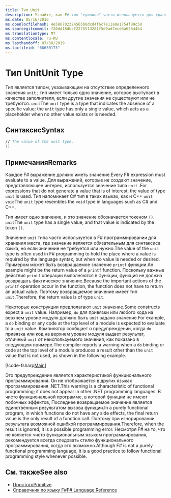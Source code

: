 ```yaml
---
title: Тип Unit
description: Узнайте, как F# тип "единица" часто используется для хранения места, где значение является обязательным для синтаксиса языка, когда значение не требуется или нужно.
ms.date: 05/16/2016
ms.openlocfilehash: 4e586702324565b8dcd4f6c7e11a0e1754f89c58
ms.sourcegitcommit: f20dd18dbcf2275513281f5d9ad7ece6a62644b4
ms.translationtype: MT
ms.contentlocale: ru-RU
ms.lasthandoff: 07/30/2019
ms.locfileid: "68630173"
---
```

# <a name="unit-type"></a><span data-ttu-id="51247-103">Тип Unit</span><span class="sxs-lookup"><span data-stu-id="51247-103">Unit Type</span></span>

<span data-ttu-id="51247-104">Тип является типом, указывающим на отсутствие определенного значения `unit` ; тип имеет только одно значение, которое выступает в качестве заполнителя, если другие значения не существуют или не требуются. `unit`</span><span class="sxs-lookup"><span data-stu-id="51247-104">The `unit` type is a type that indicates the absence of a specific value; the `unit` type has only a single value, which acts as a placeholder when no other value exists or is needed.</span></span>

## <a name="syntax"></a><span data-ttu-id="51247-105">Синтаксис</span><span class="sxs-lookup"><span data-stu-id="51247-105">Syntax</span></span>

```fsharp
// The value of the unit type.
()
```

## <a name="remarks"></a><span data-ttu-id="51247-106">Примечания</span><span class="sxs-lookup"><span data-stu-id="51247-106">Remarks</span></span>

<span data-ttu-id="51247-107">Каждое F# выражение должно иметь значение.</span><span class="sxs-lookup"><span data-stu-id="51247-107">Every F# expression must evaluate to a value.</span></span> <span data-ttu-id="51247-108">Для выражений, которые не создают значение, представляющее интерес, используется значение типа `unit` .</span><span class="sxs-lookup"><span data-stu-id="51247-108">For expressions that do not generate a value that is of interest, the value of type `unit` is used.</span></span> <span data-ttu-id="51247-109">Тип напоминает C# тип в таких языках, как и C++ `unit` `void`</span><span class="sxs-lookup"><span data-stu-id="51247-109">The `unit` type resembles the `void` type in languages such as C# and C++.</span></span>

<span data-ttu-id="51247-110">Тип имеет одно значение, и это значение обозначается токеном `()`. `unit`</span><span class="sxs-lookup"><span data-stu-id="51247-110">The `unit` type has a single value, and that value is indicated by the token `()`.</span></span>

<span data-ttu-id="51247-111">Значение `unit` типа часто используется в F# программировании для хранения места, где значение является обязательным для синтаксиса языка, но если значение не требуется или нужно.</span><span class="sxs-lookup"><span data-stu-id="51247-111">The value of the `unit` type is often used in F# programming to hold the place where a value is required by the language syntax, but when no value is needed or desired.</span></span> <span data-ttu-id="51247-112">Примером может быть возвращаемое значение `printf` функции.</span><span class="sxs-lookup"><span data-stu-id="51247-112">An example might be the return value of a `printf` function.</span></span> <span data-ttu-id="51247-113">Поскольку важные действия `printf` операции выполняются в функции, функция не должна возвращать фактическое значение.</span><span class="sxs-lookup"><span data-stu-id="51247-113">Because the important actions of the `printf` operation occur in the function, the function does not have to return an actual value.</span></span> <span data-ttu-id="51247-114">Поэтому возвращаемое значение имеет тип `unit`.</span><span class="sxs-lookup"><span data-stu-id="51247-114">Therefore, the return value is of type `unit`.</span></span>

<span data-ttu-id="51247-115">Некоторые конструкции предполагают `unit` значение.</span><span class="sxs-lookup"><span data-stu-id="51247-115">Some constructs expect a `unit` value.</span></span> <span data-ttu-id="51247-116">Например, `do` для привязки или любого кода на верхнем уровне модуля должно быть `unit` задано значение.</span><span class="sxs-lookup"><span data-stu-id="51247-116">For example, a `do` binding or any code at the top level of a module is expected to evaluate to a `unit` value.</span></span> <span data-ttu-id="51247-117">Компилятор сообщает о предупреждении, когда `do` привязка или код на верхнем уровне модуля выдает результат, отличный `unit` от неиспользуемого значения, как показано в следующем примере.</span><span class="sxs-lookup"><span data-stu-id="51247-117">The compiler reports a warning when a `do` binding or code at the top level of a module produces a result other than the `unit` value that is not used, as shown in the following example.</span></span>

[!code-fsharp[Main](~/samples/snippets/fsharp/lang-ref-1/snippet901.fs)]

<span data-ttu-id="51247-118">Это предупреждение является характеристикой функционального программирования. Он не отображается в других языках программирования .NET.</span><span class="sxs-lookup"><span data-stu-id="51247-118">This warning is a characteristic of functional programming; it does not appear in other .NET programming languages.</span></span> <span data-ttu-id="51247-119">В чисто функциональной программе, в которой функции не имеют побочных эффектов, Последнее возвращаемое значение является единственным результатом вызова функции.</span><span class="sxs-lookup"><span data-stu-id="51247-119">In a purely functional program, in which functions do not have any side effects, the final return value is the only result of a function call.</span></span> <span data-ttu-id="51247-120">Поэтому при игнорировании результата возможной ошибкой программирования.</span><span class="sxs-lookup"><span data-stu-id="51247-120">Therefore, when the result is ignored, it is a possible programming error.</span></span> <span data-ttu-id="51247-121">Несмотря F# на то, что не является чисто функциональным языком программирования, рекомендуется всегда следовать стилю функционального программирования, когда это возможно.</span><span class="sxs-lookup"><span data-stu-id="51247-121">Although F# is not a purely functional programming language, it is a good practice to follow functional programming style whenever possible.</span></span>

## <a name="see-also"></a><span data-ttu-id="51247-122">См. также</span><span class="sxs-lookup"><span data-stu-id="51247-122">See also</span></span>

- [<span data-ttu-id="51247-123">Простого</span><span class="sxs-lookup"><span data-stu-id="51247-123">Primitive</span></span>](primitive-types.md)
- [<span data-ttu-id="51247-124">Справочник по языку F#</span><span class="sxs-lookup"><span data-stu-id="51247-124">F# Language Reference</span></span>](index.md)
